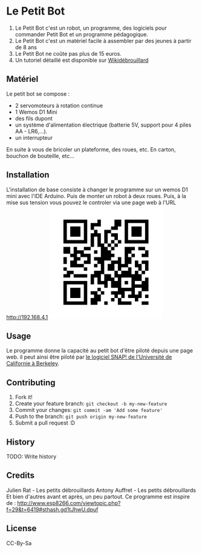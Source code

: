 # Le Petit Bot
1. Le Petit Bot c'est un robot, un programme, des logiciels pour commander Petit Bot et un programme pédagogique.
2. Le Petit Bot c'est un matériel facile à assembler par des jeunes à partir de 8 ans
3. Le Petit Bot ne coûte pas plus de 15 euros.
4. Un tutoriel détaillé est disponible sur [Wikidébrouillard](http://wikidebrouillard.org/index.php?title=Petit_Bot_un_robot_controlable_en_Wifi)

## Matériel
Le petit bot se compose :
* 2 servomoteurs à rotation continue
* 1 Wemos D1 Mini
* des fils dupont
* un système d'alimentation électrique (batterie 5V, support pour 4 piles AA - LR6,...).
* un interrupteur

En suite à vous de bricoler un plateforme, des roues, etc.
En carton, bouchon de bouteille, etc...

## Installation
L'installation de base consiste à changer le programme sur un wemos D1 mini avec l'IDE Arduino.
Puis de monter un robot à deux roues.
Puis, à la mise sus tension vous pouvez le controler via une page web à l'URL http://192.168.4.1
![QRCode de l'URL ](https://github.com/antonydbzh/petitbot/blob/master/images/urlpetitbot.png)

## Usage
Le programme donne la capacité au petit bot d'être piloté depuis une page web.
il peut ainsi être piloté par [le logiciel SNAP! de l'Université de Californie à Berkeley](http://snap.berkeley.edu/).

## Contributing

1. Fork it!
2. Create your feature branch: `git checkout -b my-new-feature`
3. Commit your changes: `git commit -am 'Add some feature'`
4. Push to the branch: `git push origin my-new-feature`
5. Submit a pull request :D

## History

TODO: Write history

## Credits

Julien Rat - Les petits débrouillards
Antony Auffret - Les petits débrouillards
Et bien d'autres avant et après, un peu partout.
Ce programme est inspire de : http://www.esp8266.com/viewtopic.php?f=29&t=6419#sthash.gd1tJhwU.dpuf

## License

CC-By-Sa
